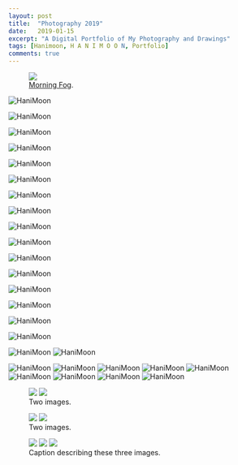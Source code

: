 ```yaml
---
layout: post
title:  "Photography 2019"
date:   2019-01-15
excerpt: "A Digital Portfolio of My Photography and Drawings"
tags: [Hanimoon, H A N I M O O N, Portfolio]
comments: true
---
```


<figure>
	<a href="https://github.com/haniiimooon/haniiimooon.github.io/raw/master/assets/img/arch/1.JPG"><img src="https://github.com/haniiimooon/haniiimooon.github.io/raw/master/assets/img/arch/1.JPG"></a>
	<figcaption><a href="" title="Morning F">Morning Fog</a>.</figcaption>
</figure>


![HaniMoon ](https://github.com/haniiimooon/haniiimooon.github.io/raw/master/assets/img/arch/1.JPG) 


![HaniMoon ](https://github.com/haniiimooon/haniiimooon.github.io/raw/master/assets/img/arch/2.JPG) 

![HaniMoon ](https://github.com/haniiimooon/haniiimooon.github.io/raw/master/assets/img/arch/3.JPG) 

![HaniMoon ](https://github.com/haniiimooon/haniiimooon.github.io/raw/master/assets/img/arch/4.JPG) 

![HaniMoon ](https://github.com/haniiimooon/haniiimooon.github.io/raw/master/assets/img/arch/5.JPG) 

![HaniMoon ](https://github.com/haniiimooon/haniiimooon.github.io/raw/master/assets/img/arch/6.JPG) 

![HaniMoon ](https://github.com/haniiimooon/haniiimooon.github.io/raw/master/assets/img/arch/7.JPG) 

![HaniMoon ](https://github.com/haniiimooon/haniiimooon.github.io/raw/master/assets/img/arch/8.JPG) 

![HaniMoon ](https://github.com/haniiimooon/haniiimooon.github.io/raw/master/assets/img/arch/9.JPG) 


![HaniMoon ](https://github.com/haniiimooon/haniiimooon.github.io/raw/master/assets/img/arch/10.JPG) 

![HaniMoon ](https://github.com/haniiimooon/haniiimooon.github.io/raw/master/assets/img/arch/11.JPG) 

![HaniMoon ](https://github.com/haniiimooon/haniiimooon.github.io/raw/master/assets/img/arch/12.JPG) 

![HaniMoon ](https://github.com/haniiimooon/haniiimooon.github.io/raw/master/assets/img/arch/13.JPG) 

![HaniMoon ](https://github.com/haniiimooon/haniiimooon.github.io/raw/master/assets/img/arch/14.JPG) 

![HaniMoon ](https://github.com/haniiimooon/haniiimooon.github.io/raw/master/assets/img/arch/15.JPG) 

![HaniMoon ](https://github.com/haniiimooon/haniiimooon.github.io/raw/master/assets/img/arch/16.JPG) 


![HaniMoon ](https://github.com/haniiimooon/haniiimooon.github.io/raw/master/assets/img/arch/18.JPG) 
![HaniMoon ](https://github.com/haniiimooon/haniiimooon.github.io/raw/master/assets/img/arch/19.JPG) 

![HaniMoon ](https://github.com/haniiimooon/haniiimooon.github.io/raw/master/assets/img/arch/20.JPG) 
![HaniMoon ](https://github.com/haniiimooon/haniiimooon.github.io/raw/master/assets/img/arch/21.JPG)
![HaniMoon ](https://github.com/haniiimooon/haniiimooon.github.io/raw/master/assets/img/arch/22.JPG) 
![HaniMoon ](https://github.com/haniiimooon/haniiimooon.github.io/raw/master/assets/img/arch/23.JPG) 
![HaniMoon ](https://github.com/haniiimooon/haniiimooon.github.io/raw/master/assets/img/arch/24.JPG) 
![HaniMoon ](https://github.com/haniiimooon/haniiimooon.github.io/raw/master/assets/img/arch/25.JPG) 
![HaniMoon ](https://github.com/haniiimooon/haniiimooon.github.io/raw/master/assets/img/arch/26.JPG) 
![HaniMoon ](https://github.com/haniiimooon/haniiimooon.github.io/raw/master/assets/img/arch/27.JPG) 
![HaniMoon ](https://github.com/haniiimooon/haniiimooon.github.io/raw/master/assets/img/arch/28.JPG) 






<figure class="half">
	<a href="https://github.com/haniiimooon/haniiimooon.github.io/raw/master/assets/img/IMG_2032.JPG"><img src="https://github.com/haniiimooon/haniiimooon.github.io/raw/master/assets/img/IMG_2032.JPG"></a>
	<a href="https://github.com/haniiimooon/haniiimooon.github.io/raw/master/assets/img/IMG_1894.JPG"><img src="https://github.com/haniiimooon/haniiimooon.github.io/raw/master/assets/img/IMG_1894.JPG"></a>
	<figcaption>Two images.</figcaption>
</figure>


<figure class="half">
	<a href="https://github.com/haniiimooon/haniiimooon.github.io/raw/master/assets/img/IMG_1845.JPG"><img src="https://github.com/haniiimooon/haniiimooon.github.io/raw/master/assets/img/IMG_1845.JPG"></a>
	<a href="https://github.com/haniiimooon/haniiimooon.github.io/raw/master/assets/img/IMG_2030.JPG"><img src="https://github.com/haniiimooon/haniiimooon.github.io/raw/master/assets/img/IMG_2030.JPG"></a>
	<figcaption>Two images.</figcaption>
</figure>





<figure class="third">
	<img src="https://github.com/haniiimooon/haniiimooon.github.io/raw/master/assets/img/IMG_0925 2019-05-19 03_16_33.JPG">
	<img src="https://github.com/haniiimooon/haniiimooon.github.io/raw/master/assets/img/IMG_0925.JPG">
	<img src="/https://github.com/haniiimooon/haniiimooon.github.io/raw/master/assets/img/IMG_0925.JPG">
	<figcaption>Caption describing these three images.</figcaption>
</figure>






